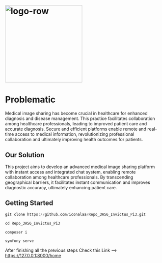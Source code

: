 # <img width="251" alt="logo-row" src="https://github.com/iconalaa/Repo_3A56_Invictus_Pi3/assets/101057048/c271752e-2bca-4cd1-aeca-92861c3f39bc">
# Problematic
Medical image sharing has become crucial in healthcare for enhanced diagnosis and disease management. This practice facilitates collaboration among healthcare professionals, leading to improved patient care and accurate diagnosis. Secure and efficient platforms enable remote and real-time access to medical information, revolutionizing professional collaboration and ultimately improving health outcomes for patients.

## Our Solution
This project aims to develop an advanced medical image sharing platform with instant access and integrated chat system, enabling remote collaboration among healthcare professionals. By transcending geographical barriers, it facilitates instant communication and improves diagnostic accuracy, ultimately enhancing patient care.

## Getting Started
```python
git clone https://github.com/iconalaa/Repo_3A56_Invictus_Pi3.git

cd Repo_3A56_Invictus_Pi3
```
```python
composer i
```
```python
symfony serve
```
After finishing all the previous steps Check this Link --> https://127.0.0.1:8000/home




